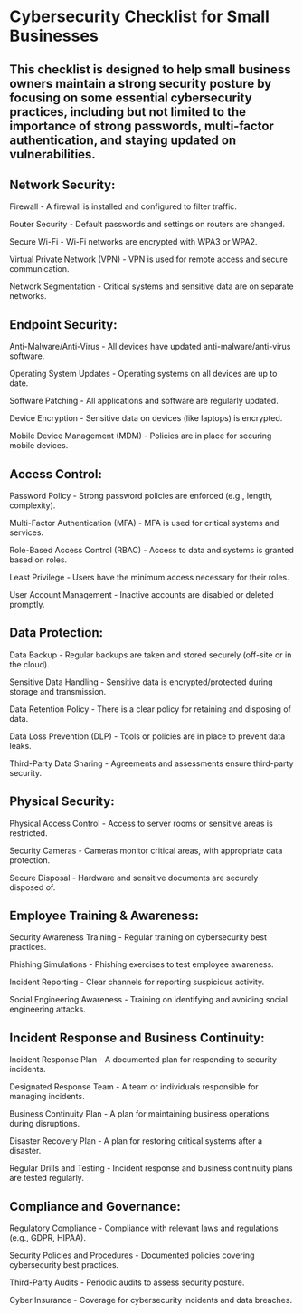 # Cybersecurity Checklist for Small Businesses

## This checklist is designed to help small business owners maintain a strong security posture by focusing on some essential cybersecurity practices, including but not limited to the importance of strong passwords, multi-factor authentication, and staying updated on vulnerabilities.


## Network Security:

Firewall - A firewall is installed and configured to filter traffic.

Router Security - Default passwords and settings on routers are changed.

Secure Wi-Fi - Wi-Fi networks are encrypted with WPA3 or WPA2.

Virtual Private Network (VPN) - VPN is used for remote access and secure communication.

Network Segmentation - Critical systems and sensitive data are on separate networks.


## Endpoint Security:

Anti-Malware/Anti-Virus - All devices have updated anti-malware/anti-virus software.

Operating System Updates - Operating systems on all devices are up to date.

Software Patching - All applications and software are regularly updated.

Device Encryption - Sensitive data on devices (like laptops) is encrypted.

Mobile Device Management (MDM) - Policies are in place for securing mobile devices.


## Access Control:

Password Policy - Strong password policies are enforced (e.g., length, complexity).

Multi-Factor Authentication (MFA) - MFA is used for critical systems and services.

Role-Based Access Control (RBAC) - Access to data and systems is granted based on roles.

Least Privilege - Users have the minimum access necessary for their roles.

User Account Management - Inactive accounts are disabled or deleted promptly.


## Data Protection:

Data Backup - Regular backups are taken and stored securely (off-site or in the cloud).

Sensitive Data Handling - Sensitive data is encrypted/protected during storage and transmission.

Data Retention Policy - There is a clear policy for retaining and disposing of data.

Data Loss Prevention (DLP) - Tools or policies are in place to prevent data leaks.

Third-Party Data Sharing - Agreements and assessments ensure third-party security.


## Physical Security:

Physical Access Control - Access to server rooms or sensitive areas is restricted.

Security Cameras - Cameras monitor critical areas, with appropriate data protection.

Secure Disposal - Hardware and sensitive documents are securely disposed of.


## Employee Training & Awareness:

Security Awareness Training - Regular training on cybersecurity best practices.

Phishing Simulations - Phishing exercises to test employee awareness.

Incident Reporting - Clear channels for reporting suspicious activity.

Social Engineering Awareness - Training on identifying and avoiding social engineering attacks.


## Incident Response and Business Continuity:

Incident Response Plan - A documented plan for responding to security incidents.

Designated Response Team - A team or individuals responsible for managing incidents.

Business Continuity Plan - A plan for maintaining business operations during disruptions.

Disaster Recovery Plan - A plan for restoring critical systems after a disaster.

Regular Drills and Testing - Incident response and business continuity plans are tested regularly.


## Compliance and Governance:

Regulatory Compliance - Compliance with relevant laws and regulations (e.g., GDPR, HIPAA).

Security Policies and Procedures - Documented policies covering cybersecurity best practices.

Third-Party Audits - Periodic audits to assess security posture.

Cyber Insurance - Coverage for cybersecurity incidents and data breaches.
